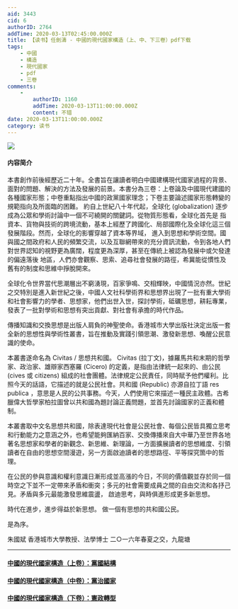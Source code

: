 ```yaml
---
aid: 3443
cid: 6
authorID: 2764
addTime: 2020-03-13T02:45:00.000Z
title: 【读书】任劍濤 - 中國的現代國家構造（上、中、下三卷）pdf下载
tags:
    - 中國
    - 構造
    - 現代國家
    - pdf
    - 三卷
comments:
    -
        authorID: 1160
        addTime: 2020-03-13T11:00:00.000Z
        content: 不错
date: 2020-03-13T11:00:00.000Z
category: 读书
---
```


![](http://www.cityupress.edu.hk/Template/Shared/bookimage/9789629374181.jpg)

#### [](#%E5%86%85%E5%AE%B9%E7%AE%80%E4%BB%8B)内容简介

本書創作前後經歷近二十年。全書旨在讓讀者明白中國建構現代國家過程的背景、面對的問題、解決的方法及發展的前景。本書分為三卷：上卷論及中國現代建國的各種國家形態；中卷重點指出中國的政黨國家理念；下卷主要論述國家形態轉變的規範指向及所面臨的困難。 約自上世紀八十年代起，全球化 (globalization) 逐步成為公眾和學術討論中一個不可繞開的關鍵詞。從物質形態看，全球化首先是 指資本、貨物與技術的跨境流動，基本上經歷了跨國化、局部國際化及全球化這三個發展階段。然而，全球化的影響穿越了資本等界域， 進入到思想和學術空間。國與國之間政府和人民的頻繁交流，以及互聯網帶來的充分資訊流動，令到各地人們對世界認知的視野更為廣闊，程度更為深厚，甚至在傳統上被認為發展中或欠發達的偏遠落後 地區，人們亦會觀察、思索、追尋社會發展的路徑，希冀能從慣性及舊有的制度和思維中掙脫開來。

全球化令世界當代思潮層出不窮湧現，百家爭鳴、交相輝映，中國情況亦然。世紀之交特別是進入新世紀之後，中國人文社科學術界和思想界出現了一批有重大學術和社會影響力的學者、思想家，他們出世入世，探討學術，砥礪思想，耕耘專業，發表了一批對學術和思想有突出貢獻、對社會有承擔的時代作品。

傳播知識和交換思想是出版人肩負的神聖使命。香港城市大學出版社決定出版一套全新的思想性與學術性叢書，旨在推動及實踐引領思潮、激發新思想、喚醒公民意識的使命。

本叢書遂命名為 Civitas / 思想共和國。 Civitas (拉丁文)，據羅馬共和末期的哲學家、政治家、雄辯家西塞羅 (Cicero) 的定義，是指由法律統一起來的、由公民 (cives 或 citizens) 組成的社會團體。法律規定公民責任，同時賦予他們權利。比照今天的話語，它描述的就是公民社會。共和國 (Republic) 亦源自拉丁語 res publica ，意思是人民的公共事務。今天，人們使用它來描述一種民主政體。古希臘偉大哲學家柏拉圖曾以共和國為題討論正義問題，並首先討論國家的正義和體制。

本叢書取中文名思想共和國，除表達現代社會是公民社會、每個公民皆具獨立思考和行動能力之意涵之外，也希望能夠匯納百家、交換傳播來自大中華乃至世界各地著名思想家和學者的新觀念、新思維、新理論，一方面擴展讀者的思想維度、引領讀者在自由的思想空間漫遊，另一方面啟迪讀者的思想路徑、平等探究箇中的哲理。

在公民的參與意識和權利意識日漸形成並高漲的今日，不同的價值觀並存於同一個時空之下並不一定帶來矛盾和衝突；多元的社會需要成員之間的自由交流和各抒己見。矛盾與多元最能激發思維震盪， 啟迪思考，與時俱進形成更多新思想。

時代在進步，進步得益於新思想。 做一個有思想的共和國公民。

是為序。

朱國斌 香港城市大學教授、法學博士 二○一六年春夏之交，九龍塘

* * *

#### [](#%E4%B8%AD%E5%9C%8B%E7%9A%84%E7%8F%BE%E4%BB%A3%E5%9C%8B%E5%AE%B6%E6%A7%8B%E9%80%A0-%E4%B8%8A%E5%8D%B7-%E9%BB%A8%E5%9C%8B%E7%B5%90%E6%A7%8B)[中國的現代國家構造（上卷）：黨國結構](https://b-ok.cc/book/5264713/5fd582)

#### [](#%E4%B8%AD%E5%9C%8B%E7%9A%84%E7%8F%BE%E4%BB%A3%E5%9C%8B%E5%AE%B6%E6%A7%8B%E9%80%A0-%E4%B8%AD%E5%8D%B7-%E9%BB%A8%E6%B2%BB%E5%9C%8B%E5%AE%B6)[中國的現代國家構造（中卷）：黨治國家](https://b-ok.cc/book/5265734/2424ac)

#### [](#%E4%B8%AD%E5%9C%8B%E7%9A%84%E7%8F%BE%E4%BB%A3%E5%9C%8B%E5%AE%B6%E6%A7%8B%E9%80%A0-%E4%B8%8B%E5%8D%B7-%E6%86%B2%E6%94%BF%E8%BD%89%E5%9E%8B)[中國的現代國家構造（下卷）：憲政轉型](https://b-ok.cc/book/5282304/768874)
